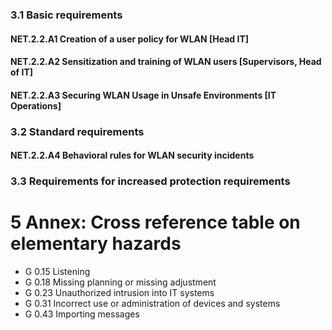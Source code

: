 ### 3.1 Basic requirements
#### NET.2.2.A1 Creation of a user policy for WLAN [Head IT]
#### NET.2.2.A2 Sensitization and training of WLAN users [Supervisors, Head of IT]
#### NET.2.2.A3 Securing WLAN Usage in Unsafe Environments [IT Operations]
### 3.2 Standard requirements
#### NET.2.2.A4 Behavioral rules for WLAN security incidents
### 3.3 Requirements for increased protection requirements
# 5 Annex: Cross reference table on elementary hazards
* G 0.15 Listening
* G 0.18 Missing planning or missing adjustment
* G 0.23 Unauthorized intrusion into IT systems
* G 0.31 Incorrect use or administration of devices and systems
* G 0.43 Importing messages
